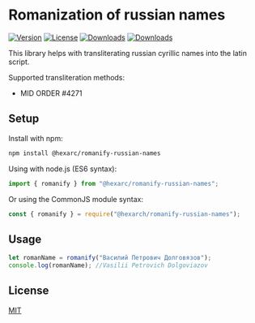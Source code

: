 Romanization of russian names
===========

[![Version](http://img.shields.io/npm/v/romanify-russian-names.svg)](https://www.npmjs.org/package/@hexarc/romanify-russian-names)
[![License](http://img.shields.io/:license-mit-blue.svg)](http://badges.mit-license.org)
[![Downloads](http://img.shields.io/npm/dm/romanify-russian-names.svg)](https://npmjs.org/package/@hexarc/romanify-russian-names)
[![Downloads](http://img.shields.io/npm/dt/romanify-russian-names.svg)](https://npmjs.org/package/@hexarc/romanify-russian-names)

This library helps with transliterating russian cyrillic names into the latin script.

Supported transliteration methods:
- MID ORDER #4271


## Setup
Install with npm:

```sh
npm install @hexarc/romanify-russian-names
```

Using with node.js (ES6 syntax):

```js
import { romanify } from "@hexarc/romanify-russian-names";
```

Or using the CommonJS module syntax:

```js
const { romanify } = require("@hexarch/romanify-russian-names");
```

## Usage
```js
let romanName = romanify("Василий Петрович Долговязов");
console.log(romanName); //Vasilii Petrovich Dolgoviazov
```

## License

[MIT](LICENSE)